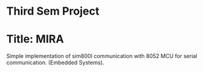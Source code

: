 # Third Sem Project
# Title: MIRA

Simple implementation of sim800l communication with 8052 MCU for serial communication. (Embedded Systems).
